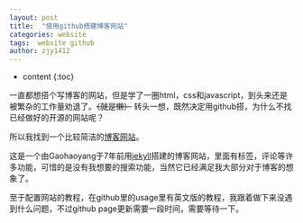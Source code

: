 ```yaml
---
layout: post
title:  "使用github搭建博客网站"
categories: website
tags:  website github
author: zjy1412
---
```


* content
{:toc}

一直都想搭个写博客的网站，但是学了一圈html，css和javascript，到头来还是被繁杂的工作量劝退了。~~（就是懒）~~ 转头一想，既然决定用github搭，为什么不找已经做好的开源的网站呢？





所以我找到一个比较简洁的[博客网站](https://github.com/Gaohaoyang/gaohaoyang.github.io)。

<!-- ![index](http://ww3.sinaimg.cn/large/7011d6cfjw1f3bdli86awj211k0oyqen.jpg) -->

这是一个由Gaohaoyang于7年前用[jekyll](https://github.com/jekyll/jekyll)搭建的博客网站，里面有标签，评论等许多功能，可惜的是没有我想要的搜索功能，当然它已经满足我大部分对于博客的想象了。

至于配置网站的教程，在github里的usage里有英文版的教程，我跟着做下来没遇到什么问题，不过github page更新需要一段时间，需要等待一下。